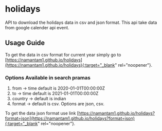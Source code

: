 # holidays

API to download the holidays data in csv and json format. This api take data from google calender api event.

## Usage Guide

To get the data in csv format for current year simply go to [https://namantam1.github.io/holidays](https://namantam1.github.io/holidays){:target="_blank" rel="noopener"}.

### Options Available in search pramas
  1. from -> time default is 2020-01-01T00:00:00Z
  2. to -> time default is 2021-01-01T00:00:00Z
  3. country -> default is indian
  4. format -> default is csv. Options are json, csv.

To get the data json format use link [https://namantam1.github.io/holidays?format=json](https://namantam1.github.io/holidays?format=json){:target="_blank" rel="noopener"}.
